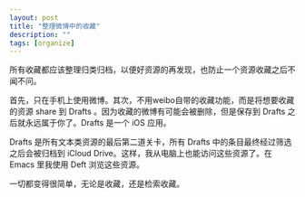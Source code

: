 ```yaml
---
layout: post
title: "整理微博中的收藏"
description: ""
tags: [organize]
---
```



所有收藏都应该整理归类归档，以便好资源的再发现，也防止一个资源收藏之后不闻不问。

首先，只在手机上使用微博。其次，不用weibo自带的收藏功能，而是将想要收藏的资源 share 到 Drafts 。因为收藏的微博有可能会被删除，但是保存到 Drafts 之后就永远属于你了。Drafts 是一个 iOS 应用。

Drafts 是所有文本类资源的最后第二道关卡，所有 Drafts 中的条目最终经过筛选之后会被归档到 iCloud Drive。这样，我从电脑上也能访问这些资源了。在 Emacs 里我使用 Deft 浏览这些资源。

一切都变得很简单，无论是收藏，还是检索收藏。
